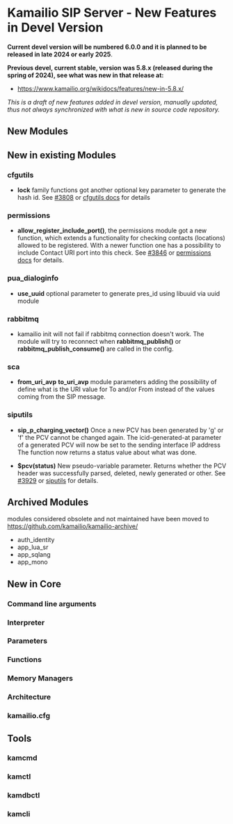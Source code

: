 # Kamailio SIP Server - New Features in Devel Version

**Current devel version will be numbered 6.0.0 and it is planned to be
released in late 2024 or early 2025**.

**Previous devel, current stable, version was 5.8.x (released during the spring of 2024), see what was new in that release at:**

- <https://www.kamailio.org/wikidocs/features/new-in-5.8.x/>

*This is a draft of new features added in devel version,
manually updated, thus not always synchronized with what is new in
source code repository.*

## New Modules

## New in existing Modules

### cfgutils

- **lock** family functions got another optional key parameter to
  generate the hash id. See [#3808](https://github.com/kamailio/kamailio/pull/3808)
  or [cfgutils docs](https://www.kamailio.org/docs/modules/devel/modules/cfgutils.html)
  for details

### permissions

- **allow_register_include_port()**, the permissions module got a new function, which extends
  a functionality for checking contacts (locations) allowed to be registered.
  With a newer function one has a possibility to include Contact URI port into this check.
  See [#3846](https://github.com/kamailio/kamailio/pull/3846)
  or [permissions docs](https://www.kamailio.org/docs/modules/devel/modules/permissions.html)
  for details.

### pua_dialoginfo

- **use_uuid** optional parameter to generate pres_id using libuuid via uuid module

### rabbitmq

- kamailio init will not fail if rabbitmq connection doesn't work. The module will try to reconnect
  when **rabbitmq_publish()** or **rabbitmq_publish_consume()** are called in the config.

### sca

- **from_uri_avp** **to_uri_avp** module parameters adding the possibility of define what is the URI value
  for To and/or From instead of the values coming from the SIP message.

### siputils

- **sip_p_charging_vector()** Once a new PCV has been generated by 'g' or 'f' the PCV cannot be changed
  again.
  The icid-generated-at parameter of a generated PCV will now be set to the sending interface IP address
  The function now returns a status value about what was done.

- **$pcv(status)** New pseudo-variable parameter. Returns whether the PCV header was successfully parsed,
  deleted, newly generated or other.
  See [#3929](https://github.com/kamailio/kamailio/pull/3846)
  or [siputils](https://www.kamailio.org/docs/modules/devel/modules/siputils.html)
  for details.

## Archived Modules

modules considered obsolete and not maintained have been moved to
<https://github.com/kamailio/kamailio-archive/>

- auth_identity
- app_lua_sr
- app_sqlang
- app_mono

## New in Core

### Command line arguments

### Interpreter

### Parameters

### Functions

### Memory Managers

### Architecture

### kamailio.cfg

## Tools

### kamcmd

### kamctl

### kamdbctl

### kamcli
